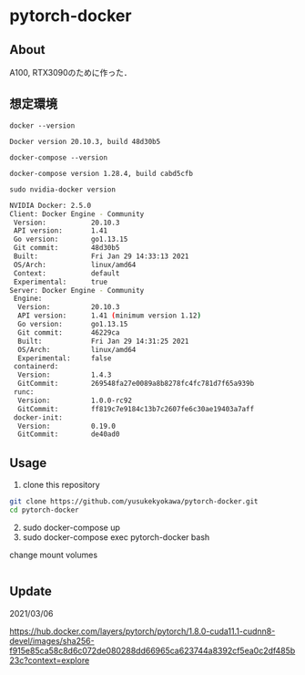 # pytorch-docker
## About

A100, RTX3090のために作った．
## 想定環境
`docker --version`
```
Docker version 20.10.3, build 48d30b5
```
`docker-compose --version`
```
docker-compose version 1.28.4, build cabd5cfb
```
`sudo nvidia-docker version`
```bash
NVIDIA Docker: 2.5.0
Client: Docker Engine - Community
 Version:           20.10.3
 API version:       1.41
 Go version:        go1.13.15
 Git commit:        48d30b5
 Built:             Fri Jan 29 14:33:13 2021
 OS/Arch:           linux/amd64
 Context:           default
 Experimental:      true
Server: Docker Engine - Community
 Engine:
  Version:          20.10.3
  API version:      1.41 (minimum version 1.12)
  Go version:       go1.13.15
  Git commit:       46229ca
  Built:            Fri Jan 29 14:31:25 2021
  OS/Arch:          linux/amd64
  Experimental:     false
 containerd:
  Version:          1.4.3
  GitCommit:        269548fa27e0089a8b8278fc4fc781d7f65a939b
 runc:
  Version:          1.0.0-rc92
  GitCommit:        ff819c7e9184c13b7c2607fe6c30ae19403a7aff
 docker-init:
  Version:          0.19.0
  GitCommit:        de40ad0
```
## Usage

1. clone this repository
```bash
git clone https://github.com/yusukekyokawa/pytorch-docker.git
cd pytorch-docker
```

2. sudo docker-compose up
3. sudo docker-compose exec pytorch-docker bash

change mount volumes

```bash

```

## Update
2021/03/06

https://hub.docker.com/layers/pytorch/pytorch/1.8.0-cuda11.1-cudnn8-devel/images/sha256-f915e85ca58c8d6c072de080288dd66965ca623744a8392cf5ea0c2df485b23c?context=explore

